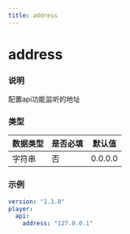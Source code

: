 ```yaml
---
title: address
---
```


address
===

### 说明
配置api功能监听的地址

### 类型
| 数据类型 | 是否必填 | 默认值 |
|---|---|---|
| 字符串 | 否 | 0.0.0.0 |

### 示例
```yaml {4}
version: "1.1.0"
player:
  api:
    address: "127.0.0.1"
```
